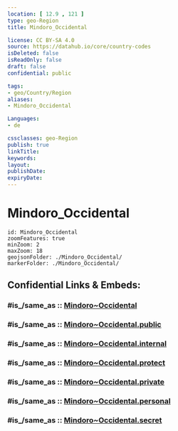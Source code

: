 ```yaml
---
location: [ 12.9 , 121 ] 
type: geo-Region
title: Mindoro_Occidental

license: CC BY-SA 4.0
source: https://datahub.io/core/country-codes
isDeleted: false
isReadOnly: false
draft: false
confidential: public

tags:
- geo/Country/Region
aliases:
- Mindoro_Occidental

Languages:
- de

cssclasses: geo-Region
publish: true
linkTitle: 
keywords: 
layout: 
publishDate: 
expiryDate: 
---
```


# Mindoro_Occidental

```leaflet
id: Mindoro_Occidental
zoomFeatures: true 
minZoom: 2 
maxZoom: 18
geojsonFolder: ./Mindoro_Occidental/
markerFolder: ./Mindoro_Occidental/
```


## Confidential Links & Embeds: 

### #is_/same_as :: [Mindoro~Occidental](/_Standards/Earth/Continent/Asia/Asia~South~East/Malay_Archipelago/Philippines/Regions~Philippines/Mindoro~Occidental.md) 

### #is_/same_as :: [Mindoro~Occidental.public](/_public/Earth/Continent/Asia/Asia~South~East/Malay_Archipelago/Philippines/Regions~Philippines/Mindoro~Occidental.public.md) 

### #is_/same_as :: [Mindoro~Occidental.internal](/_internal/Earth/Continent/Asia/Asia~South~East/Malay_Archipelago/Philippines/Regions~Philippines/Mindoro~Occidental.internal.md) 

### #is_/same_as :: [Mindoro~Occidental.protect](/_protect/Earth/Continent/Asia/Asia~South~East/Malay_Archipelago/Philippines/Regions~Philippines/Mindoro~Occidental.protect.md) 

### #is_/same_as :: [Mindoro~Occidental.private](/_private/Earth/Continent/Asia/Asia~South~East/Malay_Archipelago/Philippines/Regions~Philippines/Mindoro~Occidental.private.md) 

### #is_/same_as :: [Mindoro~Occidental.personal](/_personal/Earth/Continent/Asia/Asia~South~East/Malay_Archipelago/Philippines/Regions~Philippines/Mindoro~Occidental.personal.md) 

### #is_/same_as :: [Mindoro~Occidental.secret](/_secret/Earth/Continent/Asia/Asia~South~East/Malay_Archipelago/Philippines/Regions~Philippines/Mindoro~Occidental.secret.md)

